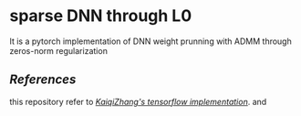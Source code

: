 # sparse DNN through L0
It is a pytorch implementation of DNN weight prunning with ADMM through zeros-norm regularization

## _References_
 this repository refer to _[KaiqiZhang's tensorflow implementation](https://github.com/KaiqiZhang/admm-pruning)_. and
